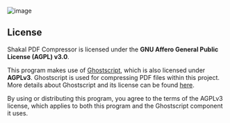 ![image](https://github.com/user-attachments/assets/2afa5f58-58a2-4fed-9cb8-ff33e0cbd240)


## License

Shakal PDF Compressor is licensed under the **GNU Affero General Public License (AGPL) v3.0**.

This program makes use of [Ghostscript](https://www.ghostscript.com/), which is also licensed under **AGPLv3**. Ghostscript is used for compressing PDF files within this project. More details about Ghostscript and its license can be found [here](https://www.gnu.org/licenses/agpl-3.0.html).

By using or distributing this program, you agree to the terms of the AGPLv3 license, which applies to both this program and the Ghostscript component it uses.
